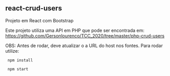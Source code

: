 ## react-crud-users
Projeto em React com Bootstrap

Este projeto utiliza uma API em PHP que pode ser encontrada em: https://github.com/Gersonlourenco/TCC_2020/tree/master/php-crud-users

OBS: Antes de rodar, deve atualizar o a URL do host nos fontes.
	 Para rodar utilize: 
	 
	 npm install 
	 
	 npm start
	 
